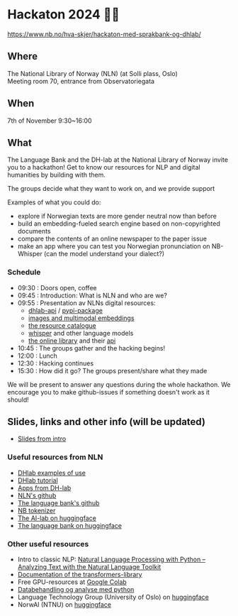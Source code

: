 # Hackaton 2024 👨‍💻️
https://www.nb.no/hva-skjer/hackaton-med-sprakbank-og-dhlab/

## Where
The National Library of Norway (NLN) (at Solli plass, Oslo)  
Meeting room 70, entrance from Observatoriegata 

## When 
7th of November 9:30~16:00 

## What 
The Language Bank and the DH-lab at the National Library of Norway invite you to a hackathon!
Get to know our resources for NLP and digital humanities by building with them.

The groups decide what they want to work on, and we provide support

Examples of what you could do:
- explore if Norwegian texts are more gender neutral now than before
- build an embedding-fueled search engine based on non-copyrighted documents
- compare the contents of an online newspaper to the paper issue
- make an app where you can test you Norwegian pronunciation on NB-Whisper (can the model understand your dialect?)

### Schedule
- 09:30 : Doors open, coffee
- 09:45 : Introduction: What is NLN and who are we?
- 09:55 : Presentation av NLNs digital resources:
  - [dhlab-api](https://api.nb.no/dhlab/) / [pypi-package](https://pypi.org/project/dhlab/)
  - [images and multimodal embeddings](bildedata/README.md)
  - [the resource catalogue](https://www.nb.no/sprakbanken/en/resource-catalogue/)
  - [whisper](https://huggingface.co/collections/NbAiLab/nb-whisper-65cb8322877f943912afcd9f) and other language models
  - [the online library](https://www.nb.no/search) and their [api](https://api.nb.no/)
- 10:45 : The groups gather and the hacking begins!
- 12:00 : Lunch
- 12:30 : Hacking continues
- 15:30 : How did it go? The groups present/share what they made

We will be present to answer any questions during the whole hackathon.
We encourage you to make github-issues if something doesn't work as it should!

## Slides, links and other info (will be updated)
- [Slides from intro](slides.pdf)

### Useful resources from NLN
- [DHlab examples of use](https://nationallibraryofnorway.github.io/DHLAB/docs_example_use.html)
- [DHlab tutorial](https://nationallibraryofnorway.github.io/digital_tekstanalyse/tutorial.html)
- [Apps from DH-lab](https://www.nb.no/dh-lab/apper/)
- [NLN's github](https://github.com/NationalLibraryOfNorway)
- [The language bank's github](https://github.com/Sprakbanken)
- [NB tokenizer](https://pypi.org/project/nb_tokenizer/)
- [The AI-lab on huggingface](https://huggingface.co/NbAiLab)
- [The language bank on huggingface](https://huggingface.co/Sprakbanken)

### Other useful resources
- Intro to classic NLP: [Natural Language Processing with Python – Analyzing Text with the Natural Language Toolkit](https://www.nltk.org/book/)
- [Documentation of the transformers-library](https://huggingface.co/docs/transformers/index)
- Free GPU-resources at [Google Colab](https://colab.research.google.com/)
- [Databehandling og analyse med python](https://mich123prem.github.io/python4abm/intro.html)
- Language Technology Group (University of Oslo) on [huggingface](https://huggingface.co/ltg)
- NorwAI (NTNU) on [huggingface](https://huggingface.co/NorwAI)

  
